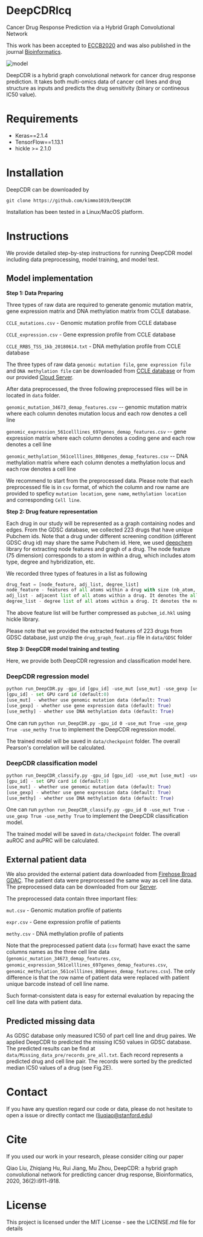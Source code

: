 # DeepCDRlcq
Cancer Drug Response Prediction via a Hybrid Graph Convolutional Network

This work has been accepted to [ECCB2020](https://eccb2020.info/) and was also published in the journal [Bioinformatics](https://academic.oup.com/bioinformatics/article/36/Supplement_2/i911/6055929).
 
 ![model](https://github.com/kimmo1019/DeepCDR/blob/master/model.png)
 
 DeepCDR is a hybrid graph convolutional network for cancer drug response prediction. It takes both multi-omics data of cancer cell lines and drug structure as inputs and predicts the drug sensitivity (binary or contineous IC50 value). 
 
 # Requirements
- Keras==2.1.4
- TensorFlow==1.13.1
- hickle >= 2.1.0

# Installation
DeepCDR can be downloaded by
```shell
git clone https://github.com/kimmo1019/DeepCDR
```
Installation has been tested in a Linux/MacOS platform.

# Instructions
We provide detailed step-by-step instructions for running DeepCDR model including data preprocessing, model training, and model test.

## Model implementation

**Step 1: Data Preparing**


Three types of raw data are required to generate genomic mutation matrix, gene expression matrix and DNA methylation matrix from CCLE database.


`CCLE_mutations.csv` - Genomic mutation profile from CCLE database

`CCLE_expression.csv` - Gene expression profile from CCLE database

`CCLE_RRBS_TSS_1kb_20180614.txt` - DNA methylation profile from CCLE database

The three types of raw data `genomic mutation file`, `gene expression file` and `DNA methylation file` can be downloaded from [CCLE database](https://depmap.org/portal/download/) or from our provided [Cloud Server](https://cloud.tsinghua.edu.cn/d/9b42762d8eef4f42a835/). 

After data preprocessed, the three following preprocessed files will be in located in `data` folder.

`genomic_mutation_34673_demap_features.csv` --  genomic mutation matrix where each column denotes mutation locus and each row denotes a cell line

`genomic_expression_561celllines_697genes_demap_features.csv` -- gene expression matrix where each column denotes a coding gene and each row denotes a cell line

`genomic_methylation_561celllines_808genes_demap_features.csv` -- DNA methylation matrix where each column denotes a methylation locus and each row denotes a cell line

We recommend to start from the preprocessed data. Please note that each preprocessed file is in `csv` format, of which the column and row name are provided to speficy `mutation location`, `gene name`, `methylation location` and corresponding `Cell line`.

**Step 2: Drug feature representation**

Each drug in our study will be represented as a graph containing nodes and edges. From the GDSC database, we collected 223 drugs that have unique Pubchem ids. Note that a drug under different screening condition (different GDSC drug id) may share the same Pubchem id.
Here, we used [deepchem](https://github.com/deepchem/deepchem) library for extracting node features and gragh of a drug. The node feature  (75 dimension) corresponds to a stom in within a drug, which includes atom type, degree and hybridization, etc. 

We recorded three types of features in a list as following

```python
drug_feat = [node_feature, adj_list, degree_list]
node_feature - features of all atoms within a drug with size (nb_atom, 75)
adj_list - adjacent list of all atoms within a drug. It denotes the all the neighboring atoms indexs
degree_list - degree list of all atoms within a drug. It denotes the number of neighboring atoms 
```

The above feature list will be further compressed as `pubchem_id.hkl` using hickle library.

Please note that we provided the extracted features of 223 drugs from GDSC database, just unzip the `drug_graph_feat.zip` file in `data/GDSC` folder


**Step 3: DeepCDR model training and testing**

Here, we provide both DeepCDR regression and classification model here.

### DeepCDR regression model

```python
python run_DeepCDR.py -gpu_id [gpu_id] -use_mut [use_mut] -use_gexp [use_gexp] -use_methy [use_methy] 
[gpu_id] - set GPU card id (default:0)
[use_mut] - whether use genomic mutation data (default: True)
[use_gexp] - whether use gene expression data (default: True)
[use_methy] - whether use DNA methylation data (default: True)
```
One can run `python run_DeepCDR.py -gpu_id 0 -use_mut True -use_gexp True -use_methy True` to implement the DeepCDR regression model.

The trained model will be saved in `data/checkpoint` folder. The overall Pearson's correlation will be calculated.

### DeepCDR classification model

```python
python run_DeepCDR_classify.py -gpu_id [gpu_id] -use_mut [use_mut] -use_gexp [use_gexp] -use_methy [use_methy] 
[gpu_id] - set GPU card id (default:0)
[use_mut] - whether use genomic mutation data (default: True)
[use_gexp] - whether use gene expression data (default: True)
[use_methy] - whether use DNA methylation data (default: True)
```
One can run `python run_DeepCDR_classify.py -gpu_id 0 -use_mut True -use_gexp True -use_methy True` to implement the DeepCDR classification model.

The trained model will be saved in `data/checkpoint` folder. The overall auROC and auPRC will be calculated.

## External patient data

We also provided the external patient data downloaded from [Firehose Broad GDAC](http://gdac.broadinstitute.org/runs/stddata__2016_01_28/). The patient data were preprocessed the same way as cell line data. The preprocessed data can be downloaded from our [Server](https://cloud.tsinghua.edu.cn/f/f0d3420e712c43c9a688/). 

The preprocessed data contain three important files:

`mut.csv` - Genomic mutation profile of patients

`expr.csv` - Gene expression profile of patients

`methy.csv` - DNA methylation profile of patients

Note that the preprocessed patient data (`csv` format) have exact the same columns names as the three cell line data (`genomic_mutation_34673_demap_features.csv`, `genomic_expression_561celllines_697genes_demap_features.csv`, `genomic_methylation_561celllines_808genes_demap_features.csv`). The only difference is that the row name of patient data were replaced with patient unique barcode instead of cell line name.

Such format-consistent data is easy for external evaluation by repacing the cell line data with patient data.

## Predicted missing data

As GDSC database only measured IC50 of part cell line and drug paires. We applied DeepCDR to predicted the missing IC50 values in GDSC database. The predicted results can be find at `data/Missing_data_pre/records_pre_all.txt`. Each record represents a predicted drug and cell line pair. The records were sorted by the predicted median IC50 values of a drug (see Fig.2E).

# Contact
If you have any question regard our code or data, please do not hesitate to open a issue or directly contact me (liuqiao@stanford.edu)

# Cite
If you used our work in your research, please consider citing our paper

Qiao Liu, Zhiqiang Hu, Rui Jiang, Mu Zhou, DeepCDR: a hybrid graph convolutional network for predicting cancer drug response, Bioinformatics, 2020, 36(2):i911-i918.

# License
This project is licensed under the MIT License - see the LICENSE.md file for details


























